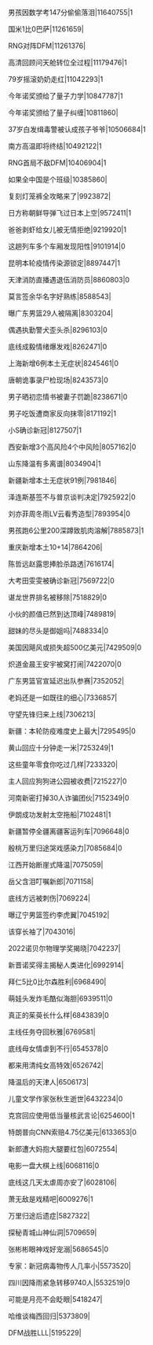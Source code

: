 男孩因数学考147分偷偷落泪|11640755|1

国米1比0巴萨|11261659|

RNG对阵DFM|11261376|

高清回顾问天舱转位全过程|11179476|1

79岁摇滚奶奶走红|11042293|1

今年诺奖颁给了量子力学|10847787|1

今年诺奖颁给了量子纠缠|10811860|

37岁白发缉毒警被认成孩子爷爷|10506684|1

南方高温即将终结|10492122|1

RNG首局不敌DFM|10406904|1

如果全中国是个班级|10385860|

复刻灯笼裤全攻略来了|9923872|

日方称朝鲜导弹飞过日本上空|9572411|1

爸爸剥虾给女儿被无情拒绝|9219920|1

这趟列车多个车厢发现阳性|9101914|0

昆明本轮疫情传染源锁定|8897447|1

天津消防直播遇退伍消防员|8860803|0

莫言签余华名字好熟练|8588543|

曝广东男篮29人被隔离|8303204|

偶遇执勤警犬歪头杀|8296103|0

底线成毅情绪爆发戏|8262471|0

上海新增6例本土无症状|8245461|0

唐朝诡事录尸检现场|8243573|0

男子晒初恋情书被妻子罚跪|8238671|0

男子吃饭遭商家反向抹零|8171192|1

小S确诊新冠|8127507|1

西安新增3个高风险4个中风险|8057162|0

山东降温有多离谱|8034904|1

新疆新增本土无症状91例|7981846|

泽连斯基签不与普京谈判决定|7925922|0

刘亦菲周冬雨LV云看秀造型|7893954|0

男孩跑6公里200深蹲致肌肉溶解|7885873|1

重庆新增本土10+14|7864206|

陈哲远赵露思捧脸杀路透|7616174|

大考田雯雯被确诊新冠|7569722|0

谌龙世界排名被移除|7518829|0

小伙的颜值已然到达顶峰|7489819|

甜妹的尽头是御姐吗|7488334|0

美国因飓风或损失超500亿美元|7429509|0

炽道金晨王安宇被窝打闹|7422070|0

广东男篮官宣延迟出队参赛|7352052|

老妈还是一如既往的细心|7336857|

守望先锋归来上线|7306213|

新疆：本轮防疫难度史上最大|7295495|0

黄山回应十分钟走一米|7253249|1

这些童年零食你吃过几样|7233320|

主人回应狗狗进公园被收费|7215227|0

河南新密打掉30人诈骗团伙|7152349|0

伊朗成功发射太空拖船|7102481|1

新疆暂停全疆离疆客运列车|7096648|0

殷桃万里归途哭戏感染力|7085684|0

江西开始断崖式降温|7075059|

岳父含泪叮嘱新郎|7071158|

底线方远被刺伤|7069224|

曝辽宁男篮签约李虎翼|7045192|

该穿长袖了|7043016|

2022诺贝尔物理学奖揭晓|7042237|

新晋诺奖得主揭秘人类进化|6992914|

拜仁5比0比尔森胜利|6968490|

萌娃头发炸毛酷似海胆|6939511|0

真正的茱萸长什么样|6843839|0

主线任务夺回秋雅|6769581|

底线母女情虐到不行|6545378|0

都来用清纯女高特效|6526742|

降温后的天津人|6506173|

儿童文学作家张秋生逝世|6432234|0

克宫回应使用低当量核武言论|6254600|1

特朗普向CNN索赔4.75亿美元|6133653|0

新郎遭大妈抱大腿要红包|6072554|

电影一盘大棋上线|6068116|0

底线这几天太虐周亦安了|6028106|

萧无敌是戏精吧|6009276|1

万里归途后遗症|5827322|

探秘青城山神仙洞|5709659|

张彬彬眼神戏好宠溺|5686545|0

专家：新冠病毒物传人几率小|5573520|

四川因降雨紧急转移9740人|5532519|0

可能是月亮不会眨眼|5418247|

哈维谈梅西回归|5373809|

DFM战胜LLL|5195229|

